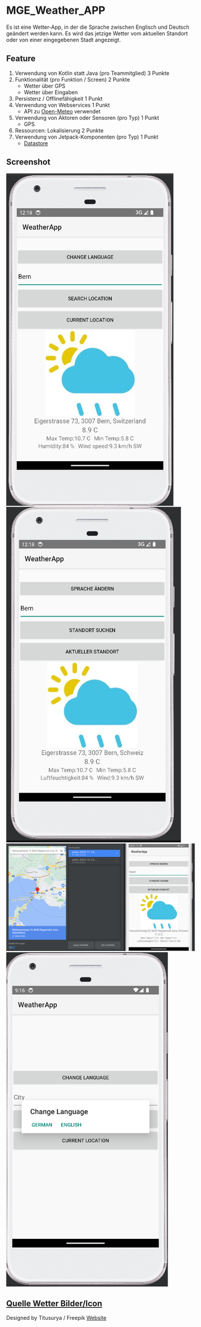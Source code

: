 # MGE_Weather_APP
Es ist eine Wetter-App, in der die Sprache zwischen Englisch und Deutsch geändert werden kann. 
Es wird das jetzige Wetter vom aktuellen Standort oder von einer eingegebenen Stadt angezeigt. 

## Feature
1. Verwendung von Kotlin statt Java (pro Teammitglied) 3 Punkte
2. Funktionalität (pro Funktion / Screen)              2 Punkte
   - Wetter über GPS 
   - Wetter über Eingaben
3. Persistenz / Offlinefähigkeit                       1 Punkt 
4. Verwendung von Webservices                          1 Punkt
   - API zu [Open-Meteo](https://open-meteo.com/en/docs) verwendet
5. Verwendung von Aktoren oder Sensoren (pro Typ)      1 Punkt
   - GPS
6. Ressourcen: Lokalisierung                           2 Punkte
7. Verwendung von Jetpack-Komponenten (pro Typ)        1 Punkt 
   - [Datastore](https://developer.android.com/jetpack/androidx/releases/datastore)

## Screenshot
![App in Englisch](/Screenshot/englisch.png)
![App in Deutsch](/Screenshot/deutsch.png)
![App mit Stadortbestimmung](/Screenshot/standort.png)
![App sprache ändern](/Screenshot/change_language.png)


## [Quelle Wetter Bilder/Icon](/app/src/main/res/drawable)
Designed by Titusurya / Freepik [Website](https://www.freepik.com/free-vector/coloured-weather-icons-collection_895655.htm)